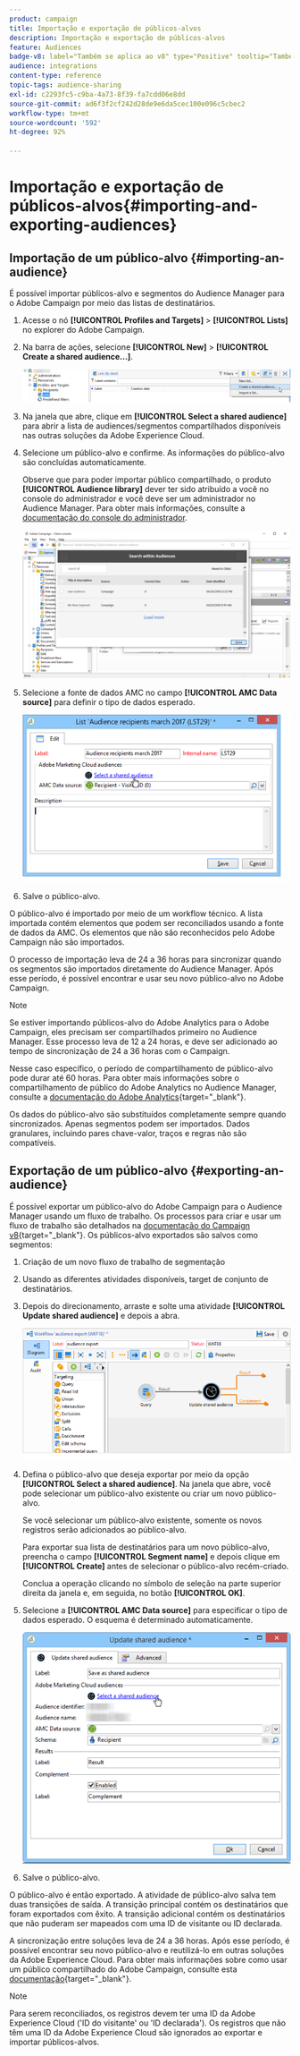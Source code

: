 ```yaml
---
product: campaign
title: Importação e exportação de públicos-alvos
description: Importação e exportação de públicos-alvos
feature: Audiences
badge-v8: label="Também se aplica ao v8" type="Positive" tooltip="Também se aplica ao Campaign v8"
audience: integrations
content-type: reference
topic-tags: audience-sharing
exl-id: c2293fc5-c9ba-4a73-8f39-fa7cdd06e8dd
source-git-commit: ad6f3f2cf242d28de9e6da5cec100e096c5cbec2
workflow-type: tm+mt
source-wordcount: '592'
ht-degree: 92%

---
```



# Importação e exportação de públicos-alvos{#importing-and-exporting-audiences}



## Importação de um público-alvo {#importing-an-audience}

É possível importar públicos-alvo e segmentos do Audience Manager para o Adobe Campaign por meio das listas de destinatários.

1. Acesse o nó **[!UICONTROL Profiles and Targets]** > **[!UICONTROL Lists]** no explorer do Adobe Campaign.
1. Na barra de ações, selecione **[!UICONTROL New]** > **[!UICONTROL Create a shared audience...]**.

   ![](assets/aam_import_audience.png)

1. Na janela que abre, clique em **[!UICONTROL Select a shared audience]** para abrir a lista de audiences/segmentos compartilhados disponíveis nas outras soluções da Adobe Experience Cloud.
1. Selecione um público-alvo e confirme. As informações do público-alvo são concluídas automaticamente.

   Observe que para poder importar público compartilhado, o produto **[!UICONTROL Audience library]** dever ter sido atribuído a você no console do administrador e você deve ser um administrador no Audience Manager. Para obter mais informações, consulte a [documentação do console do administrador](https://helpx.adobe.com/br/enterprise/admin-guide.html).

   ![](assets/aam_import_audience_3.png)

1. Selecione a fonte de dados AMC no campo **[!UICONTROL AMC Data source]** para definir o tipo de dados esperado.

   ![](assets/aam_import_audience_2.png)

1. Salve o público-alvo.

O público-alvo é importado por meio de um workflow técnico. A lista importada contém elementos que podem ser reconciliados usando a fonte de dados da AMC. Os elementos que não são reconhecidos pelo Adobe Campaign não são importados.

O processo de importação leva de 24 a 36 horas para sincronizar quando os segmentos são importados diretamente do Audience Manager. Após esse período, é possível encontrar e usar seu novo público-alvo no Adobe Campaign.

>[!NOTE]
>
>Se estiver importando públicos-alvo do Adobe Analytics para o Adobe Campaign, eles precisam ser compartilhados primeiro no Audience Manager. Esse processo leva de 12 a 24 horas, e deve ser adicionado ao tempo de sincronização de 24 a 36 horas com o Campaign.
>
>Nesse caso específico, o período de compartilhamento de público-alvo pode durar até 60 horas. Para obter mais informações sobre o compartilhamento de público do Adobe Analytics no Audience Manager, consulte a [documentação do Adobe Analytics](https://experienceleague.adobe.com/docs/analytics/components/segmentation/segmentation-workflow/seg-publish.html?lang=pt-BR){target="_blank"}.

Os dados do público-alvo são substituídos completamente sempre quando sincronizados. Apenas segmentos podem ser importados. Dados granulares, incluindo pares chave-valor, traços e regras não são compatíveis.

## Exportação de um público-alvo {#exporting-an-audience}

É possível exportar um público-alvo do Adobe Campaign para o Audience Manager usando um fluxo de trabalho. Os processos para criar e usar um fluxo de trabalho são detalhados na [documentação do Campaign v8](https://experienceleague.adobe.com/docs/campaign/automation/workflows/introduction/build-a-workflow.html?lang=pt-BR){target="_blank"}. Os públicos-alvo exportados são salvos como segmentos:

1. Criação de um novo fluxo de trabalho de segmentação
1. Usando as diferentes atividades disponíveis, target de conjunto de destinatários.
1. Depois do direcionamento, arraste e solte uma atividade **[!UICONTROL Update shared audience]** e depois a abra.

   ![](assets/aam_export_example.png)

1. Defina o público-alvo que deseja exportar por meio da opção **[!UICONTROL Select a shared audience]**. Na janela que abre, você pode selecionar um público-alvo existente ou criar um novo público-alvo.

   Se você selecionar um público-alvo existente, somente os novos registros serão adicionados ao público-alvo.

   Para exportar sua lista de destinatários para um novo público-alvo, preencha o campo **[!UICONTROL Segment name]** e depois clique em **[!UICONTROL Create]** antes de selecionar o público-alvo recém-criado.

   Conclua a operação clicando no símbolo de seleção na parte superior direita da janela e, em seguida, no botão **[!UICONTROL OK]**.

1. Selecione a **[!UICONTROL AMC Data source]** para especificar o tipo de dados esperado. O esquema é determinado automaticamente.

   ![](assets/aam_export_audience_activity.png)

1. Salve o público-alvo.

O público-alvo é então exportado. A atividade de público-alvo salva tem duas transições de saída. A transição principal contém os destinatários que foram exportados com êxito. A transição adicional contém os destinatários que não puderam ser mapeados com uma ID de visitante ou ID declarada.

A sincronização entre soluções leva de 24 a 36 horas. Após esse período, é possível encontrar seu novo público-alvo e reutilizá-lo em outras soluções da Adobe Experience Cloud. Para obter mais informações sobre como usar um público compartilhado do Adobe Campaign, consulte esta [documentação](https://experienceleague.adobe.com/pt-br/docs/core-services/interface/services/audiences/create){target="_blank"}.

>[!NOTE]
>
>Para serem reconciliados, os registros devem ter uma ID da Adobe Experience Cloud (&#39;ID do visitante&#39; ou &#39;ID declarada&#39;). Os registros que não têm uma ID da Adobe Experience Cloud são ignorados ao exportar e importar públicos-alvos.
